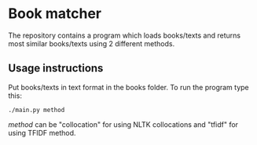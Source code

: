 # Book matcher

The repository contains a program which loads books/texts and returns most similar books/texts using 2 different methods.

## Usage instructions
Put books/texts in text format in the books folder. 
To run the program type this:
```
./main.py method
```
*method* can be "collocation" for using NLTK collocations and "tfidf" for using TFIDF method. 
